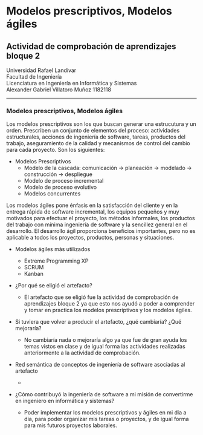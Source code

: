 # Modelos prescriptivos, Modelos ágiles
## Actividad de comprobación de aprendizajes bloque 2
Universidad Rafael Landivar </br>
Facultad de Ingeniería </br>
Licenciatura en Ingeniería en Informática y Sistemas </br>
Alexander Gabriel Villatoro Muñoz 1182118 </br>

<hr>

### Modelos prescriptivos, Modelos ágiles

Los modelos prescriptivos son los que buscan generar una estrucutura y un orden. Prescriben un conjunto de elementos del proceso: actividades estructurales, acciones de ingeniería de software, tareas, productos del trabajo, aseguramiento de la calidad y mecanismos de control del cambio para cada proyecto. Son los siguientes:

- Modelos Prescriptivos
    - Modelo de la cascada: comunicación -> planeación -> modelado -> construcción -> despliegue
    - Modelo de proceso incremental
    - Modelo de proceso evolutivo
    - Modelos concurrentes

Los modelos ágiles pone énfasis en la satisfacción del cliente y en la entrega rápida de software incremental, los equipos pequeños y muy motivados para efectuar el proyecto, los métodos informales, los productos del trabajo con mínima ingeniería de software y la sencillez general en el desarrollo. El desarrollo ágil proporciona beneficios importantes, pero no es aplicable a todos los proyectos, productos, personas y situaciones. 

- Modelos ágiles más utilizados
    - Extreme Programming XP
    - SCRUM 
    - Kanban

- ¿Por qué se eligió el artefacto? </br>

    - El artefacto que se eligió fue la actividad de comprobación de aprendizajes bloque 2 ya que esto nos ayudó a poder a comprender y tomar en practica los modelos prescriptivos y los modelos ágiles.

- Si tuviera que volver a producir el artefacto, ¿qué cambiaría? ¿Qué mejoraría?

    - No cambiaría nada o mejoraría algo ya que fue de gran ayuda los temas vistos en clase y de igual forma las actividades realizadas anteriormente a la actividad de comprobación.

- Red semántica de conceptos de ingeniería de software asociadas al artefacto

    - 

- ¿Cómo contribuyó la ingeniería de software a mi misión de convertirme en ingeniero 
en informática y sistemas?

    - Poder implementar los modelos prescriptivos y ágiles en mi dia a dia, para poder organizar mis tareas o proyectos, y de igual forma para mis futuros proyectos laborales.
    
    





